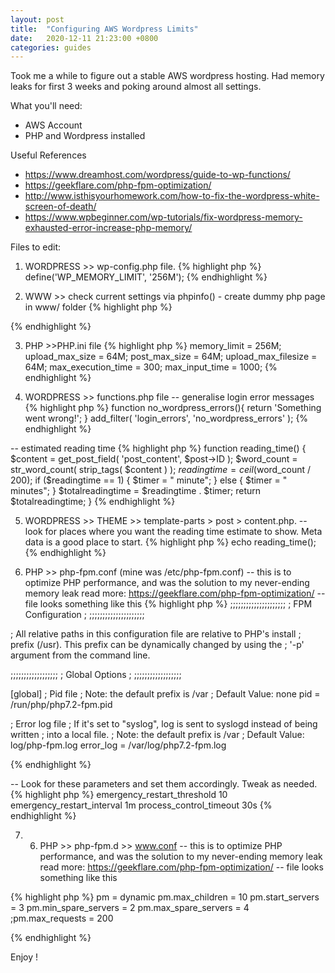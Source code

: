```yaml
---
layout: post
title:  "Configuring AWS Wordpress Limits"
date:   2020-12-11 21:23:00 +0800
categories: guides
---
```


Took me a while to figure out a stable AWS wordpress hosting. Had memory leaks for first 3 weeks and poking around almost all settings.


What you'll need:
- AWS Account
- PHP and Wordpress installed

Useful References
- https://www.dreamhost.com/wordpress/guide-to-wp-functions/
- https://geekflare.com/php-fpm-optimization/
- http://www.isthisyourhomework.com/how-to-fix-the-wordpress-white-screen-of-death/
- https://www.wpbeginner.com/wp-tutorials/fix-wordpress-memory-exhausted-error-increase-php-memory/

Files to edit:
1) WORDPRESS >> wp-config.php file.
{% highlight php %}
define('WP_MEMORY_LIMIT', '256M');
{% endhighlight %}

2) WWW >> check current settings via phpinfo() - create dummy php page in www/ folder
{% highlight php %}
<?php
// Show all information, defaults to INFO_ALL
phpinfo();
?>
{% endhighlight %}

3) PHP >>PHP.ini file
{% highlight php %}
memory_limit = 256M;
upload_max_size = 64M;
post_max_size = 64M;
upload_max_filesize = 64M;
max_execution_time = 300;
max_input_time = 1000;
{% endhighlight %}

4) WORDPRESS >> functions.php file
-- generalise login error messages
{% highlight php %}
function no_wordpress_errors(){
return 'Something went wrong!';
}
add_filter( 'login_errors', 'no_wordpress_errors' );
{% endhighlight %}

-- estimated reading time
{% highlight php %}
function reading_time() {
$content = get_post_field( 'post_content', $post->ID );
$word_count = str_word_count( strip_tags( $content ) );
$readingtime = ceil($word_count / 200);
if ($readingtime == 1) {
$timer = " minute";
} else {
$timer = " minutes";
}
$totalreadingtime = $readingtime . $timer;
return $totalreadingtime;
}
{% endhighlight %}


5) WORDPRESS >> THEME >> template-parts > post > content.php.
-- look for places where you want the reading time estimate to show. Meta data is a good place to start.
{% highlight php %}
echo reading_time();
{% endhighlight %}



6) PHP >> php-fpm.conf (mine was /etc/php-fpm.conf)
-- this is to optimize PHP performance, and was the solution to my never-ending memory leak
read more: https://geekflare.com/php-fpm-optimization/
-- file looks something like this
{% highlight php %}
 ;;;;;;;;;;;;;;;;;;;;;
; FPM Configuration ;
;;;;;;;;;;;;;;;;;;;;;

; All relative paths in this configuration file are relative to PHP's install
; prefix (/usr). This prefix can be dynamically changed by using the
; '-p' argument from the command line.

;;;;;;;;;;;;;;;;;;
; Global Options ;
;;;;;;;;;;;;;;;;;;

[global]
; Pid file
; Note: the default prefix is /var
; Default Value: none
pid = /run/php/php7.2-fpm.pid

; Error log file
; If it's set to "syslog", log is sent to syslogd instead of being written
; into a local file.
; Note: the default prefix is /var
; Default Value: log/php-fpm.log
error_log = /var/log/php7.2-fpm.log

{% endhighlight %}

-- Look for these parameters and set them accordingly. Tweak as needed.
{% highlight php %}
emergency_restart_threshold 10
emergency_restart_interval 1m
process_control_timeout 30s
{% endhighlight %}


7) 6) PHP >> php-fpm.d >> www.conf
-- this is to optimize PHP performance, and was the solution to my never-ending memory leak
read more: https://geekflare.com/php-fpm-optimization/
-- file looks something like this

{% highlight php %}
pm = dynamic
pm.max_children = 10
pm.start_servers = 3
pm.min_spare_servers = 2
pm.max_spare_servers = 4
;pm.max_requests = 200

{% endhighlight %}

Enjoy !
